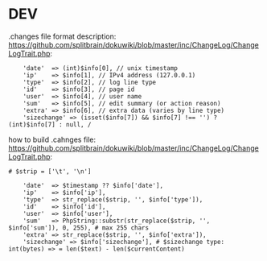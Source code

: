 # DEV

.changes file format description: <https://github.com/splitbrain/dokuwiki/blob/master/inc/ChangeLog/ChangeLogTrait.php>:

```
    'date'  => (int)$info[0], // unix timestamp
    'ip'    => $info[1], // IPv4 address (127.0.0.1)
    'type'  => $info[2], // log line type
    'id'    => $info[3], // page id
    'user'  => $info[4], // user name
    'sum'   => $info[5], // edit summary (or action reason)
    'extra' => $info[6], // extra data (varies by line type)
    'sizechange' => (isset($info[7]) && $info[7] !== '') ? (int)$info[7] : null, /
```

how to build .cahnges file: <https://github.com/splitbrain/dokuwiki/blob/master/inc/ChangeLog/ChangeLogTrait.php>:

```
# $strip = ['\t', '\n']

    'date'  => $timestamp ?? $info['date'],
    'ip'    => $info['ip'],
    'type'  => str_replace($strip, '', $info['type']),
    'id'    => $info['id'],
    'user'  => $info['user'],
    'sum'   => PhpString::substr(str_replace($strip, '', $info['sum']), 0, 255), # max 255 chars
    'extra' => str_replace($strip, '', $info['extra']),
    'sizechange' => $info['sizechange'], # $sizechange type: int(bytes) => = len($text) - len($currentContent)
```
